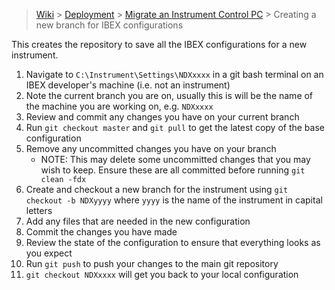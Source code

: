> [Wiki](Home) > [Deployment](Deployment) > [Migrate an Instrument Control PC](Migrate-an-Instrument-Control-PC) > Creating a new branch for IBEX configurations

This creates the repository to save all the IBEX configurations for a new instrument.

1. Navigate to `C:\Instrument\Settings\NDXxxxx` in a git bash terminal on an IBEX developer's machine (i.e. not an instrument)
1. Note the current branch you are on, usually this is will be the name of the machine you are working on, e.g. `NDXxxxx`
1. Review and commit any changes you have on your current branch
1. Run `git checkout master` and `git pull` to get the latest copy of the base configuration
1. Remove any uncommitted changes you have on your branch
    * NOTE: This may delete some uncommitted changes that you may wish to keep. Ensure these are all committed before running  `git clean -fdx`
1. Create and checkout a new branch for the instrument using `git checkout -b NDXyyyy` where `yyyy` is the name of the instrument in capital letters
1. Add any files that are needed in the new configuration
1. Commit the changes you have made
1. Review the state of the configuration to ensure that everything looks as you expect
1. Run `git push` to push your changes to the main git repository
1. `git checkout NDXxxxx` will get you back to your local configuration